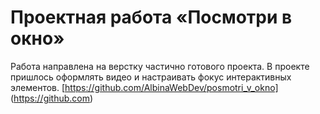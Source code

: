 # Проектная работа «Посмотри в окно»

Работа направлена на верстку частично готового проекта.
В проекте пришлось оформлять видео и настраивать фокус интерактивных элементов.
[https://github.com/AlbinaWebDev/posmotri_v_okno] (https://github.com)
